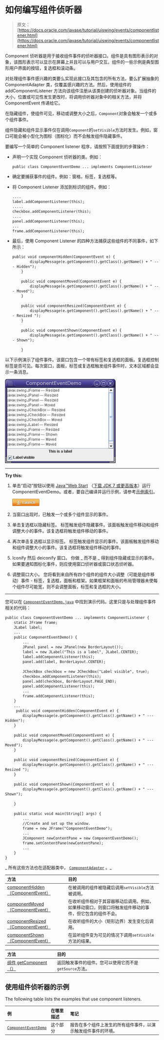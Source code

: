 # 如何编写组件侦听器

> 原文： [https://docs.oracle.com/javase/tutorial/uiswing/events/componentlistener.html](https://docs.oracle.com/javase/tutorial/uiswing/events/componentlistener.html)

Component 侦听器是用于接收组件事件的侦听器接口。组件是具有图形表示的对象，该图形表示可以显示在屏幕上并且可以与用户交互。组件的一些示例是典型图形用户界面的按钮，复选框和滚动条。

对处理组件事件感兴趣的类要么实现此接口及其包含的所有方法，要么扩展抽象的 ComponentAdapter 类，仅覆盖感兴趣的方法。然后，使用组件的 addComponentListener 方法向该组件注册从该类创建的侦听器对象。当组件的大小，位置或可见性发生更改时，将调用侦听器对象中的相关方法，并将 ComponentEvent 传递给它。

在隐藏组件，使组件可见，移动或调整大小之后，`Component`对象会触发一个或多个组件事件。

组件隐藏和组件显示事件仅在调用`Component`的`setVisible`方法时发生。例如，窗口可能会被小型化为图标（图标化）而不会触发组件隐藏事件。

要编写一个简单的 Component listener 程序，请按照下面提到的步骤操作：

*   声明一个实现 Component 侦听器的类。例如：

    ```
    public class ComponentEventDemo ... implements ComponentListener

    ```

*   确定要捕获事件的组件。例如：窗格，标签，复选框等。
*   将 Component Listener 添加到标识的组件。例如：

    ```
    ....
    label.addComponentListener(this);
    .....
    checkbox.addComponentListener(this);
    ....
    panel.addComponentListener(this);
    ...
    frame.addComponentListener(this);

    ```

*   最后，使用 Component Listener 的四种方法捕获这些组件的不同事件，如下所示：

    ```
    public void componentHidden(ComponentEvent e) {
            displayMessage(e.getComponent().getClass().getName() + " --- Hidden");
        }

        public void componentMoved(ComponentEvent e) {
            displayMessage(e.getComponent().getClass().getName() + " --- Moved");
        }

        public void componentResized(ComponentEvent e) {
            displayMessage(e.getComponent().getClass().getName() + " --- Resized ");            
        }

        public void componentShown(ComponentEvent e) {
            displayMessage(e.getComponent().getClass().getName() + " --- Shown");

        }

    ```

以下示例演示了组件事件。该窗口包含一个带有标签和复选框的面板。复选框控制标签是否可见。每次窗口，面板，标签或复选框触发组件事件时，文本区域都会显示一条消息。

![A window demonstrating component events](img/4a052929fe9b4608e74565c7199f7ffd.jpg)

* * *

**Try this:** 

1.  单击“启动”按钮以使用 [Java™Web Start](http://www.oracle.com/technetwork/java/javase/javawebstart/index.html) （[下载 JDK 7 或更高版本](http://www.oracle.com/technetwork/java/javase/downloads/index.html)）运行 ComponentEventDemo。或者，要自己编译并运行示例，请参考[示例索引](../examples/events/index.html#Beeper)。

    [![Launches the ComponentEventDemo example](img/da4517ad7f535fc3704f4a24e3890554.jpg)](https://docs.oracle.com/javase/tutorialJWS/samples/uiswing/ComponentEventDemoProject/ComponentEventDemo.jnlp) 

2.  当窗口出现时，已触发一个或多个组件显示的事件。
3.  单击复选框以隐藏标签。
    标签触发组件隐藏事件。该面板触发组件移动和组件调整大小的事件。该复选框将触发组件移动的事件。
4.  再次单击复选框以显示标签。
    标签触发组件显示的事件。该面板触发组件移动和组件调整大小的事件。该复选框将触发组件移动的事件。
5.  Iconify 然后 deiconify 窗口。
    你做 _ 而不是 _ 得到组件隐藏或显示的事件。如果要通知图标化事件，则应使用窗口侦听器或窗口状态侦听器。
6.  调整窗口大小。
    您将看到来自所有四个组件的组件大小调整（可能是组件移动）事件 - 标签，复选框，面板和框架。如果框架和面板的布局管理器未使每个组件尽可能宽，则不会调整面板，标签和复选框的大小。

* * *

您可以在 [`ComponentEventDemo.java`](../examples/events/ComponentEventDemoProject/src/events/ComponentEventDemo.java) 中找到演示代码。这里只是与处理组件事件相关的代码：

```
public class ComponentEventDemo ... implements ComponentListener {
    static JFrame frame;
    JLabel label;
    ...
    public ComponentEventDemo() {
        ...
        JPanel panel = new JPanel(new BorderLayout());
        label = new JLabel("This is a label", JLabel.CENTER);
        label.addComponentListener(this);
        panel.add(label, BorderLayout.CENTER);

        JCheckBox checkbox = new JCheckBox("Label visible", true);
        checkbox.addComponentListener(this);
        panel.add(checkbox, BorderLayout.PAGE_END);
        panel.addComponentListener(this);
        ...
        frame.addComponentListener(this);
    }
    ...
     public void componentHidden(ComponentEvent e) {
        displayMessage(e.getComponent().getClass().getName() + " --- Hidden");
    }

    public void componentMoved(ComponentEvent e) {
        displayMessage(e.getComponent().getClass().getName() + " --- Moved");
    }

    public void componentResized(ComponentEvent e) {
        displayMessage(e.getComponent().getClass().getName() + " --- Resized ");            
    }

    public void componentShown(ComponentEvent e) {
        displayMessage(e.getComponent().getClass().getName() + " --- Shown");

    }

    public static void main(String[] args) {
        ...
        //Create and set up the window.
        frame = new JFrame("ComponentEventDemo");
        ...
        JComponent newContentPane = new ComponentEventDemo();
        frame.setContentPane(newContentPane);
        ...
    }
}

```

_ 所有这些方法也在适配器类中， [`ComponentAdapter`](https://docs.oracle.com/javase/8/docs/api/java/awt/event/ComponentAdapter.html) 。_

| 方法 | 目的 |
| :-- | :-- |
| [componentHidden（ComponentEvent）](https://docs.oracle.com/javase/8/docs/api/java/awt/event/ComponentListener.html#componentHidden-java.awt.event.ComponentEvent-) | 在被调用的组件被隐藏后调用`setVisible`方法被调用。 |
| [componentMoved（ComponentEvent）](https://docs.oracle.com/javase/8/docs/api/java/awt/event/ComponentListener.html#componentMoved-java.awt.event.ComponentEvent-) | 在收听组件相对于其容器移动后调用。例如，如果移动窗口，则窗口将触发组件移动的事件，但它包含的组件不会。 |
| [componentResized（ComponentEvent）](https://docs.oracle.com/javase/8/docs/api/java/awt/event/ComponentListener.html#componentResized-java.awt.event.ComponentEvent-) | 在收听组件的大小（矩形边界）发生变化后调用。 |
| [componentShown（ComponentEvent）](https://docs.oracle.com/javase/8/docs/api/java/awt/event/ComponentListener.html#componentShown-java.awt.event.ComponentEvent-) | 在监听组件变为可见的情况下调用`setVisible`方法的结果。 |

| 方法 | 目的 |
| :-- | :-- |
| [组件 getComponent（）](https://docs.oracle.com/javase/8/docs/api/java/awt/event/ComponentEvent.html#getComponent--) | 返回触发事件的组件。您可以使用它而不是`getSource`方法。 |

## 使用组件侦听器的示例

The following table lists the examples that use component listeners.

| 例 | 在哪里描述 | 笔记 |
| :-- | :-- | :-- |
| [`ComponentEventDemo`](../examples/events/index.html#ComponentEventDemo) | 这个部分 | 报告在多个组件上发生的所有组件事件，以演示触发组件事件的环境。 |